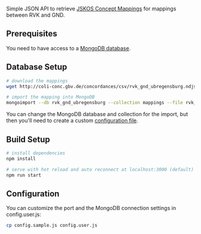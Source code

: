 Simple JSON API to retrieve [JSKOS Concept Mappings](https://gbv.github.io/jskos/jskos.html#concept-mappings) for mappings between RVK and GND.

## Prerequisites

You need to have access to a [MongoDB database](https://docs.mongodb.com/manual/installation/).

## Database Setup

``` bash
# download the mappings
wget http://coli-conc.gbv.de/concordances/csv/rvk_gnd_ubregensburg.ndjson

# import the mapping into MongoDB
mongoimport --db rvk_gnd_ubregensburg --collection mappings --file rvk_gnd_ubregensburg.ndjson
```
You can change the MongoDB database and collection for the import, but then you'll need to create a custom [configuration file](#configuration).

## Build Setup

``` bash
# install dependencies
npm install

# serve with hot reload and auto reconnect at localhost:3000 (default)
npm run start
```

## Configuration

You can customize the port and the MongoDB connection settings in config.user.js:

``` bash
cp config.sample.js config.user.js
```
